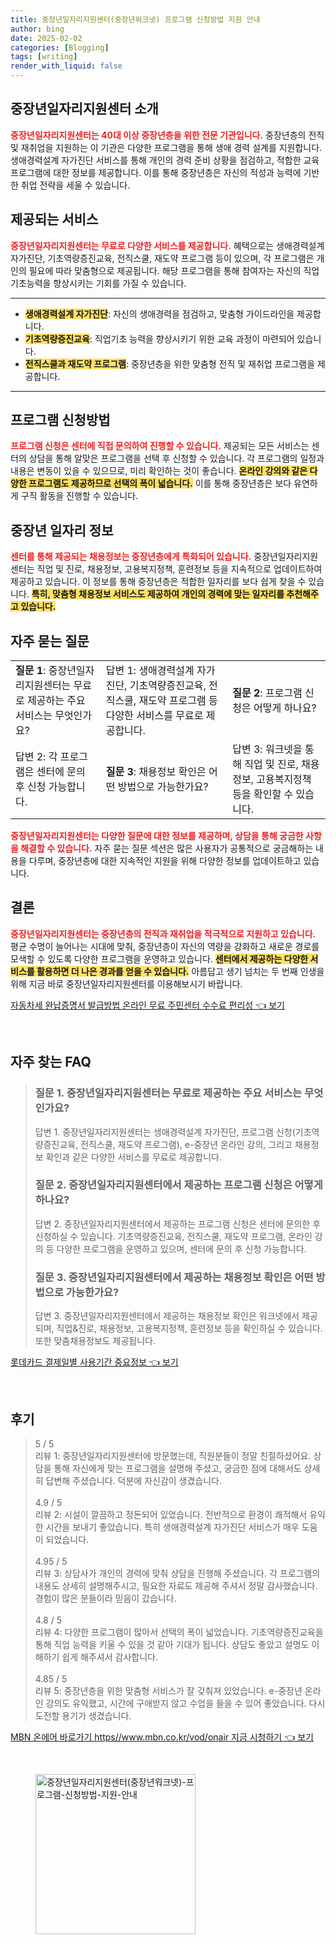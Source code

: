 ```yaml
---
title: 중장년일자리지원센터(중장년워크넷) 프로그램 신청방법 지원 안내
author: bing
date: 2025-02-02
categories: [Blogging]
tags: [writing]
render_with_liquid: false
---
```



<h2 id='중장년일자리지원센터 소개'>중장년일자리지원센터 소개</h2>

<p><b><span style="color: #ee2323;">중장년일자리지원센터는 40대 이상 중장년층을 위한 전문 기관입니다.</span></b> 중장년층의 전직 및 재취업을 지원하는 이 기관은 다양한 프로그램을 통해 생애 경력 설계를 지원합니다. 생애경력설계 자가진단 서비스를 통해 개인의 경력 준비 상황을 점검하고, 적합한 교육 프로그램에 대한 정보를 제공합니다. 이를 통해 중장년층은 자신의 적성과 능력에 기반한 취업 전략을 세울 수 있습니다.</p>

<h2 id='제공되는 서비스'>제공되는 서비스</h2>

<p><b><span style="color: #ee2323;">중장년일자리지원센터는 무료로 다양한 서비스를 제공합니다.</span></b> 혜택으로는 생애경력설계 자가진단, 기초역량증진교육, 전직스쿨, 재도약 프로그램 등이 있으며, 각 프로그램은 개인의 필요에 따라 맞춤형으로 제공됩니다. 해당 프로그램을 통해 참여자는 자신의 직업기초능력을 향상시키는 기회를 가질 수 있습니다.</p>

<hr />

<ul>
    <li><b><span style="background-color: #ffe066;">생애경력설계 자가진단</span></b>: 자신의 생애경력을 점검하고, 맞춤형 가이드라인을 제공합니다.</li>
    <li><b><span style="background-color: #ffe066;">기초역량증진교육</span></b>: 직업기초 능력을 향상시키기 위한 교육 과정이 마련되어 있습니다.</li>
    <li><b><span style="background-color: #ffe066;">전직스쿨과 재도약 프로그램</span></b>: 중장년층을 위한 맞춤형 전직 및 재취업 프로그램을 제공합니다.</li>
</ul>

<hr />

<h2 id='프로그램 신청방법'>프로그램 신청방법</h2>

<p><b><span style="color: #ee2323;">프로그램 신청은 센터에 직접 문의하여 진행할 수 있습니다.</span></b> 제공되는 모든 서비스는 센터의 상담을 통해 알맞은 프로그램을 선택 후 신청할 수 있습니다. 각 프로그램의 일정과 내용은 변동이 있을 수 있으므로, 미리 확인하는 것이 좋습니다. <b><span style="background-color: #ffe066;">온라인 강의와 같은 다양한 프로그램도 제공하므로 선택의 폭이 넓습니다.</span></b> 이를 통해 중장년층은 보다 유연하게 구직 활동을 진행할 수 있습니다.</p>

<h2 id='중장년 일자리 정보'>중장년 일자리 정보</h2>

<p><b><span style="color: #ee2323;">센터를 통해 제공되는 채용정보는 중장년층에게 특화되어 있습니다.</span></b> 중장년일자리지원센터는 직업 및 진로, 채용정보, 고용복지정책, 훈련정보 등을 지속적으로 업데이트하여 제공하고 있습니다. 이 정보를 통해 중장년층은 적합한 일자리를 보다 쉽게 찾을 수 있습니다. <b><span style="background-color: #ffe066;">특히, 맞춤형 채용정보 서비스도 제공하여 개인의 경력에 맞는 일자리를 추천해주고 있습니다.</span></b></p>

<h2 id='자주 묻는 질문'>자주 묻는 질문</h2>

<table>
    <tr>
        <td><b>질문 1</b>: 중장년일자리지원센터는 무료로 제공하는 주요 서비스는 무엇인가요?</td>
        <td>답변 1: 생애경력설계 자가진단, 기초역량증진교육, 전직스쿨, 재도약 프로그램 등 다양한 서비스를 무료로 제공합니다.</td>
        <td><b>질문 2</b>: 프로그램 신청은 어떻게 하나요?</td>
    </tr>
    <tr>
        <td>답변 2: 각 프로그램은 센터에 문의 후 신청 가능합니다.</td>
        <td><b>질문 3</b>: 채용정보 확인은 어떤 방법으로 가능한가요?</td>
        <td>답변 3: 워크넷을 통해 직업 및 진로, 채용정보, 고용복지정책 등을 확인할 수 있습니다.</td>
    </tr>
</table>

<p><b><span style="color: #ee2323;">중장년일자리지원센터는 다양한 질문에 대한 정보를 제공하며, 상담을 통해 궁금한 사항을 해결할 수 있습니다.</span></b> 자주 묻는 질문 섹션은 많은 사용자가 공통적으로 궁금해하는 내용을 다루며, 중장년층에 대한 지속적인 지원을 위해 다양한 정보를 업데이트하고 있습니다.</p>

<h2 id='결론'>결론</h2>

<p><b><span style="color: #ee2323;">중장년일자리지원센터는 중장년층의 전직과 재취업을 적극적으로 지원하고 있습니다.</span></b> 평균 수명이 늘어나는 시대에 맞춰, 중장년층이 자신의 역량을 강화하고 새로운 경로를 모색할 수 있도록 다양한 프로그램을 운영하고 있습니다. <b><span style="background-color: #ffe066;">센터에서 제공하는 다양한 서비스를 활용하면 더 나은 경과를 얻을 수 있습니다.</span></b> 아름답고 생기 넘치는 두 번째 인생을 위해 지금 바로 중장년일자리지원센터를 이용해보시기 바랍니다.</p>


<p><a class="click-button" title="자동차세 완납증명서 발급방법 온라인 무료 주민센터 수수료 편리성" href="https://adkhouse.github.io/posts/%EC%9E%90%EB%8F%99%EC%B0%A8%EC%84%B8-%EC%99%84%EB%82%A9%EC%A6%9D%EB%AA%85%EC%84%9C-%EB%B0%9C%EA%B8%89%EB%B0%A9%EB%B2%95-%EC%98%A8%EB%9D%BC%EC%9D%B8-%EB%AC%B4%EB%A3%8C-%EC%A3%BC%EB%AF%BC%EC%84%BC%ED%84%B0-%EC%88%98%EC%88%98%EB%A3%8C-%ED%8E%B8%EB%A6%AC%EC%84%B1/" rel="dofollow">자동차세 완납증명서 발급방법 온라인 무료 주민센터 수수료 편리성 👈 보기</a></p><br>
<h2 id='자주_찾는_FAQ'>자주 찾는 FAQ</h2>
<div itemscope="" itemtype="https://schema.org/FAQPage"> 
<blockquote> 
<div itemscope="" itemprop="mainEntity" itemtype="https://schema.org/Question"> 
<h3 itemprop="name">질문 1. 중장년일자리지원센터는 무료로 제공하는 주요 서비스는 무엇인가요?</h3> 
<div itemscope="" itemprop="acceptedAnswer" itemtype="https://schema.org/Answer"> 
<span itemprop="text"> 
<p>답변 1. 중장년일자리지원센터는 생애경력설계 자가진단, 프로그램 신청(기초역량증진교육, 전직스쿨, 재도약 프로그램), e-중장년 온라인 강의, 그리고 채용정보 확인과 같은 다양한 서비스를 무료로 제공합니다.</p> 
</span> 
</div> 
</div> 

<div itemscope="" itemprop="mainEntity" itemtype="https://schema.org/Question"> 
<h3 itemprop="name">질문 2. 중장년일자리지원센터에서 제공하는 프로그램 신청은 어떻게 하나요?</h3> 
<div itemscope="" itemprop="acceptedAnswer" itemtype="https://schema.org/Answer"> 
<span itemprop="text"> 
<p>답변 2. 중장년일자리지원센터에서 제공하는 프로그램 신청은 센터에 문의한 후 신청하실 수 있습니다. 기초역량증진교육, 전직스쿨, 재도약 프로그램, 온라인 강의 등 다양한 프로그램을 운영하고 있으며, 센터에 문의 후 신청 가능합니다.</p> 
</span> 
</div> 
</div> 

<div itemscope="" itemprop="mainEntity" itemtype="https://schema.org/Question"> 
<h3 itemprop="name">질문 3. 중장년일자리지원센터에서 제공하는 채용정보 확인은 어떤 방법으로 가능한가요?</h3> 
<div itemscope="" itemprop="acceptedAnswer" itemtype="https://schema.org/Answer"> 
<span itemprop="text"> 
<p>답변 3. 중장년일자리지원센터에서 제공하는 채용정보 확인은 워크넷에서 제공되며, 직업&진로, 채용정보, 고용복지정책, 훈련정보 등을 확인하실 수 있습니다. 또한 맞춤채용정보도 제공됩니다.</p> 
</span> 
</div> 
</div> 
</blockquote> 
</div>
<p><a class="click-button" title="롯데카드 결제일별 사용기간 중요정보" href="https://adkhouse.github.io/posts/%EB%A1%AF%EB%8D%B0%EC%B9%B4%EB%93%9C-%EA%B2%B0%EC%A0%9C%EC%9D%BC%EB%B3%84-%EC%82%AC%EC%9A%A9%EA%B8%B0%EA%B0%84-%EC%A4%91%EC%9A%94%EC%A0%95%EB%B3%B4/" rel="dofollow">롯데카드 결제일별 사용기간 중요정보 👈 보기</a></p><br>
<h2 id='후기'>후기</h2>
<div itemscope itemtype="https://schema.org/Product">
  <blockquote>
  <div itemprop="review" itemscope itemtype="https://schema.org/Review">
      <div itemprop="reviewRating" itemscope itemtype="https://schema.org/Rating"> <span itemprop="ratingValue">5</span> / <span itemprop="bestRating">5</span> </div>
      <span itemprop="reviewBody">리뷰 1: 중장년일자리지원센터에 방문했는데, 직원분들이 정말 친절하셨어요. 상담을 통해 자신에게 맞는 프로그램을 설명해 주셨고, 궁금한 점에 대해서도 상세히 답변해 주셨습니다. 덕분에 자신감이 생겼습니다.</span>
  </div>
  <br>
  <div itemprop="review" itemscope itemtype="https://schema.org/Review">
      <div itemprop="reviewRating" itemscope itemtype="https://schema.org/Rating"> <span itemprop="ratingValue">4.9</span> / <span itemprop="bestRating">5</span> </div>
      <span itemprop="reviewBody">리뷰 2: 시설이 깔끔하고 정돈되어 있었습니다. 전반적으로 환경이 쾌적해서 유익한 시간을 보내기 좋았습니다. 특히 생애경력설계 자가진단 서비스가 매우 도움이 되었습니다.</span>
  </div>
  <br>
  <div itemprop="review" itemscope itemtype="https://schema.org/Review">
      <div itemprop="reviewRating" itemscope itemtype="https://schema.org/Rating"> <span itemprop="ratingValue">4.95</span> / <span itemprop="bestRating">5</span> </div>
      <span itemprop="reviewBody">리뷰 3: 상담사가 개인의 경력에 맞춰 상담을 진행해 주셨습니다. 각 프로그램의 내용도 상세히 설명해주시고, 필요한 자료도 제공해 주셔서 정말 감사했습니다. 경험이 많은 분들이라 믿음이 갔습니다.</span>
  </div>
  <br>
  <div itemprop="review" itemscope itemtype="https://schema.org/Review">
      <div itemprop="reviewRating" itemscope itemtype="https://schema.org/Rating"> <span itemprop="ratingValue">4.8</span> / <span itemprop="bestRating">5</span> </div>
      <span itemprop="reviewBody">리뷰 4: 다양한 프로그램이 많아서 선택의 폭이 넓었습니다. 기초역량증진교육을 통해 직업 능력을 키울 수 있을 것 같아 기대가 됩니다. 상담도 좋았고 설명도 이해하기 쉽게 해주셔서 감사합니다.</span>
  </div>
  <br>
  <div itemprop="review" itemscope itemtype="https://schema.org/Review">
      <div itemprop="reviewRating" itemscope itemtype="https://schema.org/Rating"> <span itemprop="ratingValue">4.85</span> / <span itemprop="bestRating">5</span> </div>
      <span itemprop="reviewBody">리뷰 5: 중장년층을 위한 맞춤형 서비스가 잘 갖춰져 있었습니다. e-중장년 온라인 강의도 유익했고, 시간에 구애받지 않고 수업을 들을 수 있어 좋았습니다. 다시 도전할 용기가 생겼습니다.</span>
  </div>
  </blockquote>
</div>
<p><a class="click-button" title="MBN 온에어 바로가기 https//www.mbn.co.kr/vod/onair 지금 시청하기" href="https://adkhouse.github.io/posts/MBN-%EC%98%A8%EC%97%90%EC%96%B4-%EB%B0%94%EB%A1%9C%EA%B0%80%EA%B8%B0-httpswww.mbn.co.krvodonair-%EC%A7%80%EA%B8%88-%EC%8B%9C%EC%B2%AD%ED%95%98%EA%B8%B0/" rel="dofollow">MBN 온에어 바로가기 https//www.mbn.co.kr/vod/onair 지금 시청하기 👈 보기</a></p><br>
<figure class="image"><img src="https://adkhouse.github.io/assets/img/thumbnail/중장년일자리지원센터(중장년워크넷)-프로그램-신청방법-지원-안내.webp" alt="중장년일자리지원센터(중장년워크넷)-프로그램-신청방법-지원-안내" width="256" height="256"></figure>